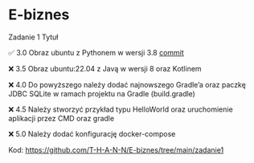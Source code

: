 # E-biznes

Zadanie 1 Tytuł

✅ 3.0 Obraz ubuntu z Pythonem w wersji 3.8 [commit](https://github.com/T-H-A-N-N/E-biznes/commit/43622413911384e7a7b4900e8df92a4c5695c255)

❌ 3.5 Obraz ubuntu:22.04 z Javą w wersji 8 oraz Kotlinem

❌ 4.0 Do powyższego należy dodać najnowszego Gradle’a oraz paczkę JDBC SQLite w ramach projektu na Gradle (build.gradle)

❌ 4.5 Należy stworzyć przykład typu HelloWorld oraz uruchomienie aplikacji przez CMD oraz gradle

❌ 5.0 Należy dodać konfigurację docker-compose

Kod: https://github.com/T-H-A-N-N/E-biznes/tree/main/zadanie1
